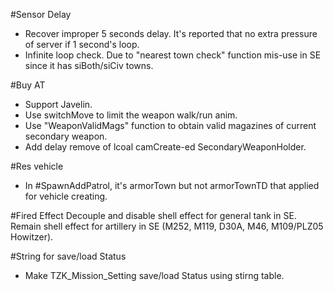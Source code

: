 #Sensor Delay
+ Recover improper 5 seconds delay. It's reported that no extra pressure of server if 1 second's loop.
+ Infinite loop check. Due to "nearest town check" function mis-use in SE since it has siBoth/siCiv towns.

#Buy AT
+ Support Javelin.
+ Use switchMove to limit the weapon walk/run anim.
+ Use "WeaponValidMags" function to obtain valid magazines of current secondary weapon.
+ Add delay remove of lcoal camCreate-ed SecondaryWeaponHolder.

#Res vehicle
+ In #SpawnAddPatrol, it's armorTown but not armorTownTD that applied for vehicle creating.

#Fired Effect
Decouple and disable shell effect for general tank in SE. Remain shell effect for artillery in SE (M252, M119, D30A, M46, M109/PLZ05 Howitzer).

#String for save/load Status
+ Make TZK_Mission_Setting save/load Status using stirng table.